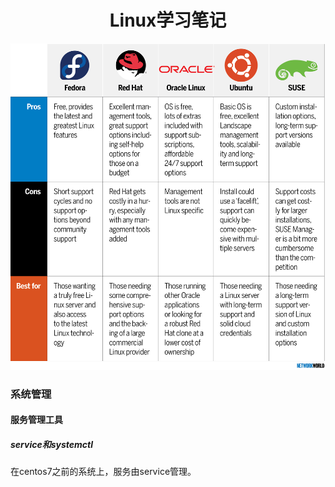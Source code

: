 <div style="text-align:center;">
  <h1>
    Linux学习笔记
  </h1>
  <img src="Source/nw_linux-servers-pro-cons-chart-100734496-orig.jpg"/>
</div>

### 系统管理

#### 服务管理工具

##### service和systemctl

在centos7之前的系统上，服务由service管理。